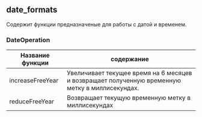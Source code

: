 ## date_formats
Содержит функции предназначеные для работы с датой и временем.


### DateOperation
| Название функции |содержание|
|------|------|
| increaseFreeYear |Увеличивает текущее время на 6 месяцев и возвращает полученную временную метку в миллисекундах.|
| reduceFreeYear |Возвращает текущую временную метку в миллисекундах|
